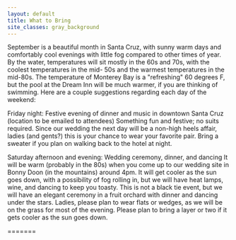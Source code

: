 ```yaml
---
layout: default
title: What to Bring
site_classes: gray_background
---
```


September is a beautiful month in Santa Cruz, with sunny warm days and comfortably cool evenings with little fog compared to other times of year. By the water, temperatures will sit mostly in the 60s and 70s, with the coolest temperatures in the mid- 50s and the warmest temperatures in the mid-80s.  The temperature of Monterey Bay is a "refreshing" 60 degrees F, but the pool at the Dream Inn will be much warmer, if you are thinking of swimming.  Here are a couple suggestions regarding each day of the weekend:

Friday night: Festive evening of dinner and music in downtown Santa Cruz (location to be emailed to attendees)
Something fun and festive; no suits required. Since our wedding the next day will be a non-high heels affair, ladies (and gents?) this is your chance to wear your favorite pair. Bring a sweater if you plan on walking back to the hotel at night.

Saturday afternoon and evening: Wedding ceremony, dinner, and dancing
It will be warm (probably in the 80s) when you come up to our wedding site in Bonny Doon (in the mountains) around 4pm. It will get cooler as the sun goes down, with a possibility of fog rolling in, but we will have heat lamps, wine, and dancing to keep you toasty.  This is not a black tie event, but we will have an elegant ceremony in a fruit orchard with dinner and dancing under the stars.  Ladies, please plan to wear flats or wedges, as we will be on the grass for most of the evening. Please plan to bring a layer or two if it gets cooler as the sun goes down.

=======
